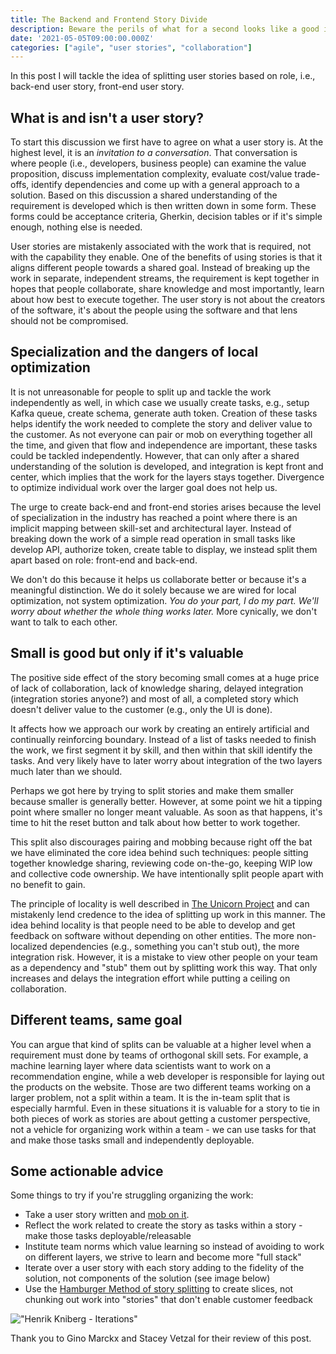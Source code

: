 ```yaml
---
title: The Backend and Frontend Story Divide
description: Beware the perils of what for a second looks like a good idea.
date: '2021-05-05T09:00:00.000Z'
categories: ["agile", "user stories", "collaboration"]
---
```


In this post I will tackle the idea of splitting user stories based on role, i.e., back-end user story, front-end user story.

## What is and isn't a user story?

To start this discussion we first have to agree on what a user story is. At the highest level, it is an _invitation to a conversation_. That conversation is where people (i.e., developers, business people) can examine the value proposition, discuss implementation complexity, evaluate cost/value trade-offs, identify dependencies and come up with a general approach to a solution. Based on this discussion a shared understanding of the requirement is developed which is then written down in some form. These forms could be acceptance criteria, Gherkin, decision tables or if it's simple enough, nothing else is needed.

User stories are mistakenly associated with the work that is required, not with the capability they enable. One of the benefits of using stories is that it aligns different people towards a shared goal. Instead of breaking up the work in separate, independent streams, the requirement is kept together in  hopes that people collaborate, share knowledge and most importantly, learn about how best to execute together. The user story is not about the creators of the software, it's about the people using the software and that lens should not be compromised.

## Specialization and the dangers of local optimization

It is not unreasonable for people to split up and tackle the work independently as well, in which case we usually create tasks, e.g., setup Kafka queue, create schema, generate auth token. Creation of these tasks helps identify the work needed to complete the story and deliver value to the customer. As not everyone can pair or mob on everything together all the time, and given that flow and independence are important, these tasks could be tackled independently. However, that can only after a shared understanding of the solution is developed, and integration is kept front and center, which implies that the work for the layers stays together. Divergence to optimize individual work over the larger goal does not help us.

The urge to create back-end and front-end stories arises because the level of specialization in the industry has reached a point where there is an implicit mapping between skill-set and architectural layer. Instead of breaking down the work of a simple read operation in small tasks like develop API, authorize token, create table to display, we instead split them apart based on role: front-end and back-end.

We don't do this because it helps us collaborate better or because it's a meaningful distinction. We do it solely because we are wired for local optimization, not system optimization. _You do your part, I do my part. We'll worry about whether the whole thing works later._ More cynically, we don't want to talk to each other.

## Small is good but only if it's valuable

The positive side effect of the story becoming small comes at a huge price of lack of collaboration, lack of knowledge sharing, delayed integration (integration stories anyone?) and most of all, a completed story which doesn't deliver value to the customer (e.g., only the UI is done).

It affects how we approach our work by creating an entirely artificial and continually reinforcing boundary. Instead of a list of tasks needed to finish the work, we first segment it by skill, and then within that skill identify the tasks. And very likely have to later worry about integration of the two layers much later than we should.

Perhaps we got here by trying to split stories and make them smaller because smaller is generally better. However, at some point we hit a tipping point where smaller no longer meant valuable. As soon as that happens, it's time to hit the reset button and talk about how better to work together.

This split also discourages pairing and mobbing because right off the bat we have eliminated the core idea behind such techniques: people sitting together knowledge sharing, reviewing code on-the-go, keeping WIP low and collective code ownership. We have intentionally split people apart with no benefit to gain.

The principle of locality is well described in [The Unicorn Project](https://www.goodreads.com/book/show/44333183-the-unicorn-project) and can mistakenly lend credence to the idea of splitting up work in this manner. The idea behind locality is that people need to be able to develop and get feedback on software without depending on other entities. The more non-localized dependencies (e.g., something you can't stub out), the more integration risk. However, it is a mistake to view other people on your team as a dependency and "stub" them out by splitting work this way. That only increases and delays the integration effort while putting a ceiling on collaboration.

## Different teams, same goal

You can argue that kind of splits can be valuable at a higher level when a requirement must done by teams of orthogonal skill sets. For example, a machine learning layer where data scientists want to work on a recommendation engine, while a web developer is responsible for laying out the products on the website. Those are two different teams working on a larger problem, not a split within a team. It is the in-team split that is especially harmful. Even in these situations it is valuable for a story to tie in both pieces of work as stories are about getting a customer perspective, not a vehicle for organizing work within a team - we can use tasks for that and make those tasks small and independently deployable.

## Some actionable advice

Some things to try if you're struggling organizing the work:

- Take a user story written and [mob on it](https://medium.com/comparethemarket/i-did-mob-programming-every-day-for-5-months-heres-what-i-learnt-b586fb8b67c).
- Reflect the work related to create the story as tasks within a story - make those tasks deployable/releasable
- Institute team norms which value learning so instead of avoiding to work on different layers, we strive to learn and become more "full stack"
- Iterate over a user story with each story adding to the fidelity of the solution, not components of the solution (see image below)
- Use the [Hamburger Method of story splitting](https://gojko.net/2012/01/23/splitting-user-stories-the-hamburger-method/) to create slices, not chunking out work into "stories" that don't enable customer feedback

!["Henrik Kniberg - Iterations"](/images/kniberg-car-vs-bike-incremental-iterative.png)

Thank you to Gino Marckx and Stacey Vetzal for their review of this post.